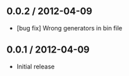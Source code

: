 ## 0.0.2 / 2012-04-09

- [bug fix] Wrong generators in bin file



## 0.0.1 / 2012-04-09

  - Initial release